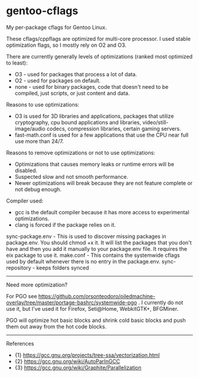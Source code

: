 # gentoo-cflags

My per-package cflags for Gentoo Linux.

These cflags/cppflags are optimized for multi-core processor.  I used stable optimization flags, so I mostly rely on O2 and O3.

There are currently generally levels of optimizations (ranked most optimized to least):
* O3 - used for packages that process a lot of data.
* O2 - used for packages on default.  
* none - used for binary packages, code that doesn't need to be compiled, just scripts, or just content and data.

Reasons to use optimizations:
* O3 is used for 3D libraries and applications, packages that utilize cryptography, cpu bound applications and libraries, video/still-image/audio codecs, compression libraries, certain gaming servers.
* fast-math.conf is used for a few applications that use the CPU near full use more than 24/7.

Reasons to remove optimizations or not to use optimizations:
* Optimizations that causes memory leaks or runtime errors will be disabled.
* Suspected slow and not smooth performance.
* Newer optimizations will break because they are not feature complete or not debug enough.

Compiler used:
* gcc is the default compiler because it has more access to experimental optimizations.
* clang is forced if the package relies on it.

sync-package.env - This is used to discover missing packages in package.env.  You should chmod +x it.  It will list the packages that you don't have and then you add it manually to your package.env file.  It requires the eix package to use it.
make.conf - This contains the systemwide cflags used by default whenever there is no entry in the package.env.
sync-repository - keeps folders synced

----

Need more optimization?

For PGO see https://github.com/orsonteodoro/oiledmachine-overlay/tree/master/portage-bashrc/systemwide-pgo .  I currently do not use it, but I've used it for Firefox, Seti@Home, WebkitGTK+, BFGMiner.

PGO will optimize hot basic blocks and shrink cold basic blocks and push them out away from the hot code blocks.

----
References
* {1} https://gcc.gnu.org/projects/tree-ssa/vectorization.html
* {2} https://gcc.gnu.org/wiki/AutoParInGCC
* {3} https://gcc.gnu.org/wiki/Graphite/Parallelization
